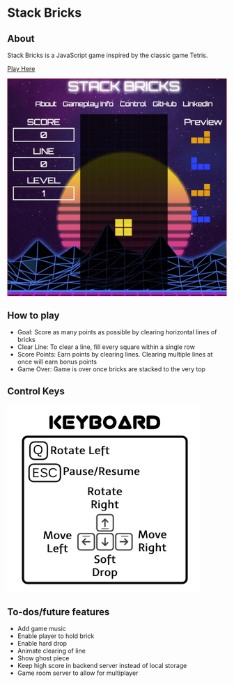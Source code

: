 # Stack Bricks

## About

Stack Bricks is a JavaScript game inspired by the classic game Tetris.

[Play Here](https://tokyoanime.github.io/stack_bricks/)

![Image of Stack Bricks](./assets/images/stack_bricks_splash.jpg)

## How to play

+ Goal: Score as many points as possible by clearing horizontal lines of bricks
+ Clear Line: To clear a line, fill every square within a single row
+ Score Points: Earn points by clearing lines. Clearing multiple lines at once will earn bonus points
+ Game Over: Game is over once bricks are stacked to the very top

## Control Keys

![Image of Keyboard Control](./assets/images/control.jpg)

## To-dos/future features

+ Add game music
+ Enable player to hold brick
+ Enable hard drop
+ Animate clearing of line
+ Show ghost piece
+ Keep high score in backend server instead of local storage
+ Game room server to allow for multiplayer
